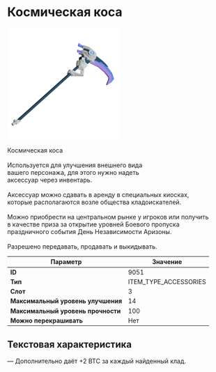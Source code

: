 # Космическая коса

![Item Image](../img/9051.webp?raw=true)

Космическая коса<br><br>Используется для улучшения внешнего вида<br>вашего персонажа, для этого нужно надеть<br>аксессуар через инвентарь.<br><br>Аксессуар можно сдавать в аренду в специальных киосках,<br>которые располагаются возле общества кладоискателей.<br><br>Можно приобрести на центральном рынке у игроков или получить<br>в качестве приза за открытие уровней Боевого пропуска<br>праздничного события День Независимости Аризоны.<br><br>Разрешено передавать, продавать и выкидывать.


| Параметр | Значение |
|----------|----------|
| **ID** | 9051 |
| **Тип** | ITEM_TYPE_ACCESSORIES |
| **Слот** | 3 |
| **Максимальный уровень улучшения** | 14 |
| **Максимальный уровень прочности** | 100 |
| **Можно перекрашивать** | Нет |

## Текстовая характеристика

— Дополнительно даёт +2 BTC за каждый найденный клад.

